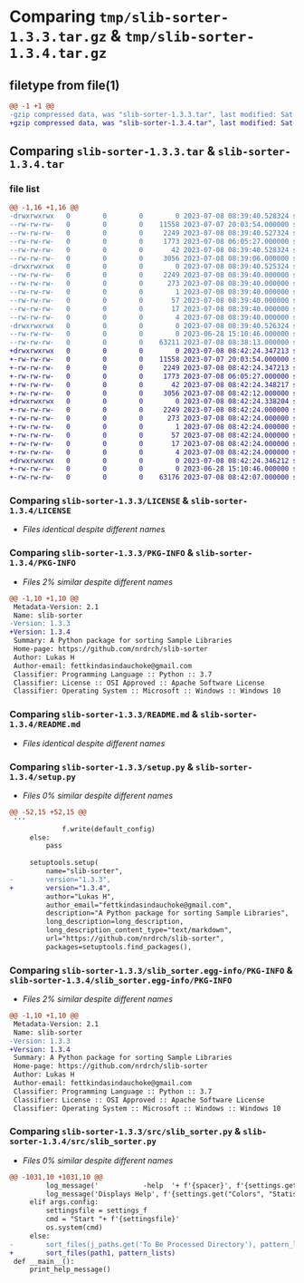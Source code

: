 # Comparing `tmp/slib-sorter-1.3.3.tar.gz` & `tmp/slib-sorter-1.3.4.tar.gz`

## filetype from file(1)

```diff
@@ -1 +1 @@
-gzip compressed data, was "slib-sorter-1.3.3.tar", last modified: Sat Jul  8 08:39:40 2023, max compression
+gzip compressed data, was "slib-sorter-1.3.4.tar", last modified: Sat Jul  8 08:42:24 2023, max compression
```

## Comparing `slib-sorter-1.3.3.tar` & `slib-sorter-1.3.4.tar`

### file list

```diff
@@ -1,16 +1,16 @@
-drwxrwxrwx   0        0        0        0 2023-07-08 08:39:40.528324 slib-sorter-1.3.3/
--rw-rw-rw-   0        0        0    11558 2023-07-07 20:03:54.000000 slib-sorter-1.3.3/LICENSE
--rw-rw-rw-   0        0        0     2249 2023-07-08 08:39:40.527324 slib-sorter-1.3.3/PKG-INFO
--rw-rw-rw-   0        0        0     1773 2023-07-08 06:05:27.000000 slib-sorter-1.3.3/README.md
--rw-rw-rw-   0        0        0       42 2023-07-08 08:39:40.528324 slib-sorter-1.3.3/setup.cfg
--rw-rw-rw-   0        0        0     3056 2023-07-08 08:39:06.000000 slib-sorter-1.3.3/setup.py
-drwxrwxrwx   0        0        0        0 2023-07-08 08:39:40.525324 slib-sorter-1.3.3/slib_sorter.egg-info/
--rw-rw-rw-   0        0        0     2249 2023-07-08 08:39:40.000000 slib-sorter-1.3.3/slib_sorter.egg-info/PKG-INFO
--rw-rw-rw-   0        0        0      273 2023-07-08 08:39:40.000000 slib-sorter-1.3.3/slib_sorter.egg-info/SOURCES.txt
--rw-rw-rw-   0        0        0        1 2023-07-08 08:39:40.000000 slib-sorter-1.3.3/slib_sorter.egg-info/dependency_links.txt
--rw-rw-rw-   0        0        0       57 2023-07-08 08:39:40.000000 slib-sorter-1.3.3/slib_sorter.egg-info/entry_points.txt
--rw-rw-rw-   0        0        0       17 2023-07-08 08:39:40.000000 slib-sorter-1.3.3/slib_sorter.egg-info/requires.txt
--rw-rw-rw-   0        0        0        4 2023-07-08 08:39:40.000000 slib-sorter-1.3.3/slib_sorter.egg-info/top_level.txt
-drwxrwxrwx   0        0        0        0 2023-07-08 08:39:40.526324 slib-sorter-1.3.3/src/
--rw-rw-rw-   0        0        0        0 2023-06-28 15:10:46.000000 slib-sorter-1.3.3/src/__init__.py
--rw-rw-rw-   0        0        0    63211 2023-07-08 08:38:13.000000 slib-sorter-1.3.3/src/slib_sorter.py
+drwxrwxrwx   0        0        0        0 2023-07-08 08:42:24.347213 slib-sorter-1.3.4/
+-rw-rw-rw-   0        0        0    11558 2023-07-07 20:03:54.000000 slib-sorter-1.3.4/LICENSE
+-rw-rw-rw-   0        0        0     2249 2023-07-08 08:42:24.347213 slib-sorter-1.3.4/PKG-INFO
+-rw-rw-rw-   0        0        0     1773 2023-07-08 06:05:27.000000 slib-sorter-1.3.4/README.md
+-rw-rw-rw-   0        0        0       42 2023-07-08 08:42:24.348217 slib-sorter-1.3.4/setup.cfg
+-rw-rw-rw-   0        0        0     3056 2023-07-08 08:42:12.000000 slib-sorter-1.3.4/setup.py
+drwxrwxrwx   0        0        0        0 2023-07-08 08:42:24.338204 slib-sorter-1.3.4/slib_sorter.egg-info/
+-rw-rw-rw-   0        0        0     2249 2023-07-08 08:42:24.000000 slib-sorter-1.3.4/slib_sorter.egg-info/PKG-INFO
+-rw-rw-rw-   0        0        0      273 2023-07-08 08:42:24.000000 slib-sorter-1.3.4/slib_sorter.egg-info/SOURCES.txt
+-rw-rw-rw-   0        0        0        1 2023-07-08 08:42:24.000000 slib-sorter-1.3.4/slib_sorter.egg-info/dependency_links.txt
+-rw-rw-rw-   0        0        0       57 2023-07-08 08:42:24.000000 slib-sorter-1.3.4/slib_sorter.egg-info/entry_points.txt
+-rw-rw-rw-   0        0        0       17 2023-07-08 08:42:24.000000 slib-sorter-1.3.4/slib_sorter.egg-info/requires.txt
+-rw-rw-rw-   0        0        0        4 2023-07-08 08:42:24.000000 slib-sorter-1.3.4/slib_sorter.egg-info/top_level.txt
+drwxrwxrwx   0        0        0        0 2023-07-08 08:42:24.346212 slib-sorter-1.3.4/src/
+-rw-rw-rw-   0        0        0        0 2023-06-28 15:10:46.000000 slib-sorter-1.3.4/src/__init__.py
+-rw-rw-rw-   0        0        0    63176 2023-07-08 08:42:07.000000 slib-sorter-1.3.4/src/slib_sorter.py
```

### Comparing `slib-sorter-1.3.3/LICENSE` & `slib-sorter-1.3.4/LICENSE`

 * *Files identical despite different names*

### Comparing `slib-sorter-1.3.3/PKG-INFO` & `slib-sorter-1.3.4/PKG-INFO`

 * *Files 2% similar despite different names*

```diff
@@ -1,10 +1,10 @@
 Metadata-Version: 2.1
 Name: slib-sorter
-Version: 1.3.3
+Version: 1.3.4
 Summary: A Python package for sorting Sample Libraries
 Home-page: https://github.com/nrdrch/slib-sorter
 Author: Lukas H
 Author-email: fettkindasindauchoke@gmail.com
 Classifier: Programming Language :: Python :: 3.7
 Classifier: License :: OSI Approved :: Apache Software License
 Classifier: Operating System :: Microsoft :: Windows :: Windows 10
```

### Comparing `slib-sorter-1.3.3/README.md` & `slib-sorter-1.3.4/README.md`

 * *Files identical despite different names*

### Comparing `slib-sorter-1.3.3/setup.py` & `slib-sorter-1.3.4/setup.py`

 * *Files 0% similar despite different names*

```diff
@@ -52,15 +52,15 @@
 ''' 
             f.write(default_config)
     else:
         pass
 
     setuptools.setup(
         name="slib-sorter",
-        version="1.3.3",
+        version="1.3.4",
         author="Lukas H",
         author_email="fettkindasindauchoke@gmail.com",
         description="A Python package for sorting Sample Libraries",
         long_description=long_description,
         long_description_content_type="text/markdown",
         url="https://github.com/nrdrch/slib-sorter",
         packages=setuptools.find_packages(),
```

### Comparing `slib-sorter-1.3.3/slib_sorter.egg-info/PKG-INFO` & `slib-sorter-1.3.4/slib_sorter.egg-info/PKG-INFO`

 * *Files 2% similar despite different names*

```diff
@@ -1,10 +1,10 @@
 Metadata-Version: 2.1
 Name: slib-sorter
-Version: 1.3.3
+Version: 1.3.4
 Summary: A Python package for sorting Sample Libraries
 Home-page: https://github.com/nrdrch/slib-sorter
 Author: Lukas H
 Author-email: fettkindasindauchoke@gmail.com
 Classifier: Programming Language :: Python :: 3.7
 Classifier: License :: OSI Approved :: Apache Software License
 Classifier: Operating System :: Microsoft :: Windows :: Windows 10
```

### Comparing `slib-sorter-1.3.3/src/slib_sorter.py` & `slib-sorter-1.3.4/src/slib_sorter.py`

 * *Files 0% similar despite different names*

```diff
@@ -1031,10 +1031,10 @@
         log_message('           -help  '+ f'{spacer}', f'{settings.get("Colors", "Foregroud Color 1")}', False, False)
         log_message('Displays Help', f'{settings.get("Colors", "Statistics Value Color")}', False, True)
     elif args.config:
         settingsfile = settings_f
         cmd = "Start "+ f'{settingsfile}'
         os.system(cmd)
     else:
-        sort_files(j_paths.get('To Be Processed Directory'), pattern_lists) 
+        sort_files(path1, pattern_lists) 
 def __main__():
     print_help_message()
```

